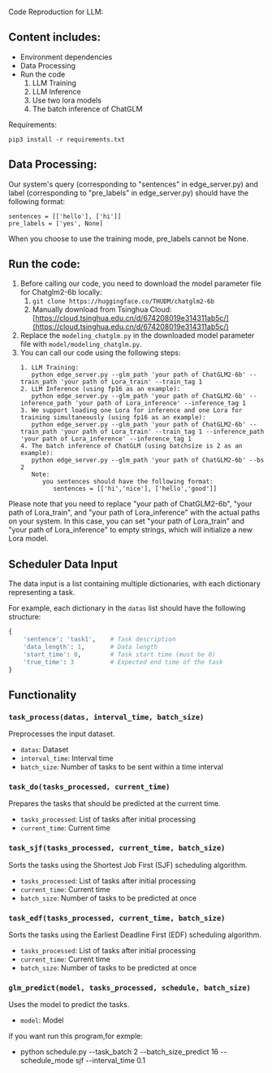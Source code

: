 Code Reproduction for LLM:
## Content includes:
- Environment dependencies
- Data Processing
- Run the code
   1. LLM Training
   2. LLM Inference
   3. Use two lora models
   4. The batch inference of ChatGLM

Requirements:
```
pip3 install -r requirements.txt
```

## Data Processing:
Our system's query (corresponding to "sentences" in edge_server.py) and label (corresponding to "pre_labels" in edge_server.py) should have the following format:
```
sentences = [['hello'], ['hi']]
pre_labels = ['yes', None]
```
When you choose to use the training mode, pre_labels cannot be None.

## Run the code:
1. Before calling our code, you need to download the model parameter file for Chatglm2-6b locally:
   1. `git clone https://huggingface.co/THUDM/chatglm2-6b`
   2. Manually download from Tsinghua Cloud: [https://cloud.tsinghua.edu.cn/d/674208019e314311ab5c/](https://cloud.tsinghua.edu.cn/d/674208019e314311ab5c/)
2. Replace the `modeling_chatglm.py` in the downloaded model parameter file with `model/modeling_chatglm.py`.
3. You can call our code using the following steps:
   ```
   1. LLM Training:
      python edge_server.py --glm_path 'your path of ChatGLM2-6b' --train_path 'your path of Lora_train' --train_tag 1
   2. LLM Inference (using fp16 as an example):
      python edge_server.py --glm_path 'your path of ChatGLM2-6b' --inference_path 'your path of Lora_inference' --inference_tag 1
   3. We support loading one Lora for inference and one Lora for training simultaneously (using fp16 as an example):
      python edge_server.py --glm_path 'your path of ChatGLM2-6b' --train_path 'your path of Lora_train' --train_tag 1 --inference_path 'your path of Lora_inference' --inference_tag 1
   4. The batch inference of ChatGLM (using batchsize is 2 as an example):
      python edge_server.py --glm_path 'your path of ChatGLM2-6b' --bs 2
      Note:
         you sentences should have the following format:
            sentences = [['hi','nice'], ['hello','good']]
   ```

Please note that you need to replace "your path of ChatGLM2-6b", "your path of Lora_train", and "your path of Lora_inference" with the actual paths on your system. In this case, you can set "your path of Lora_train" and "your path of Lora_inference" to empty strings, which will initialize a new Lora model.


## Scheduler Data Input
The data input is a list containing multiple dictionaries, with each dictionary representing a task.

For example, each dictionary in the `datas` list should have the following structure:

```python
{
    'sentence': 'task1',    # Task description
    'data_length': 1,       # Data length
    'start_time': 0,        # Task start time (must be 0)
    'true_time': 3          # Expected end time of the task
}
```

## Functionality

### `task_process(datas, interval_time, batch_size)`

Preprocesses the input dataset.

- `datas`: Dataset
- `interval_time`: Interval time
- `batch_size`: Number of tasks to be sent within a time interval

### `task_do(tasks_processed, current_time)`

Prepares the tasks that should be predicted at the current time.

- `tasks_processed`: List of tasks after initial processing
- `current_time`: Current time

### `task_sjf(tasks_processed, current_time, batch_size)`

Sorts the tasks using the Shortest Job First (SJF) scheduling algorithm.

- `tasks_processed`: List of tasks after initial processing
- `current_time`: Current time
- `batch_size`: Number of tasks to be predicted at once

### `task_edf(tasks_processed, current_time, batch_size)`

Sorts the tasks using the Earliest Deadline First (EDF) scheduling algorithm.

- `tasks_processed`: List of tasks after initial processing
- `current_time`: Current time
- `batch_size`: Number of tasks to be predicted at once

### `glm_predict(model, tasks_processed, schedule, batch_size)`

Uses the model to predict the tasks.

- `model`: Model

if you want run this program,for exmple:
- python schedule.py --task_batch 2 --batch_size_predict 16 --schedule_mode sjf --interval_time 0.1
